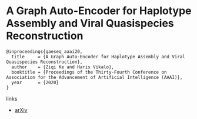 # A Graph Auto-Encoder for Haplotype Assembly and Viral Quasispecies Reconstruction

```
@inproceedings{gaeseq_aaai20,
  title     = {A Graph Auto-Encoder for Haplotype Assembly and Viral Quasispecies Reconstruction},
  author    = {Ziqi Ke and Haris Vikalo},
  booktitle = {Proceedings of the Thirty-Fourth Conference on Association for the Advancement of Artificial Intelligence (AAAI)},
  year      = {2020}
}
```

links
- [arXiv](https://arxiv.org/abs/1911.05316)
